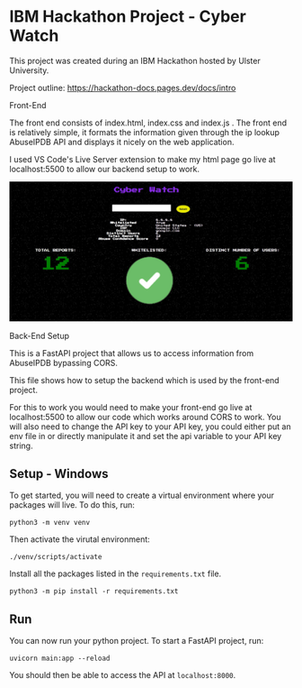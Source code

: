 # IBM Hackathon Project - Cyber Watch

This project was created during an IBM Hackathon hosted by Ulster University.

Project outline: https://hackathon-docs.pages.dev/docs/intro


Front-End

The front end consists of index.html, index.css and index.js . The front end is relatively simple, it formats the information given through the ip lookup AbuseIPDB API and displays it nicely on the web application.

I used VS Code's Live Server extension to make my html page go live at localhost:5500 to allow our backend setup to work.

![Preview of FrontEnd](https://github.com/SilverStoneBBQ/CyberWatchIPLookup/blob/main/CyberWatchIPLookup2.jpg?raw=true)


Back-End Setup

This is a FastAPI project that allows us to access information from AbuseIPDB bypassing CORS.

This file shows how to setup the backend which is used by the front-end project. 

For this to work you would need to make your front-end go live at localhost:5500 to allow our code which works around CORS to work.
You will also need to change the API key to your API key, you could either put an env file in or directly manipulate it and set the api variable to your API key string.

## Setup - Windows

To get started, you will need to create a virtual environment where your packages will live.
To do this, run:

```shell
python3 -m venv venv
```

Then activate the virutal environment:

```shell
./venv/scripts/activate
```

Install all the packages listed in the `requirements.txt` file.

```shell
python3 -m pip install -r requirements.txt
```

## Run

You can now run your python project. To start a FastAPI project, run:

```shell
uvicorn main:app --reload
```

You should then be able to access the API at `localhost:8000`.
